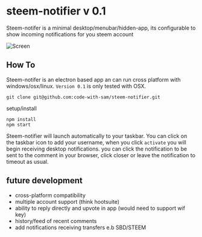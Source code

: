 # steem-notifier v 0.1

Steem-notifer is a minimal desktop/menubar/hidden-app, its configurable to show incoming notifications for you steem account

![Screen](https://i.imgsafe.org/e3/e38415228a.png)

## How To
Steem-notifer is an electron based app an can run cross platform with windows/osx/linux. ```Version 0.1``` is only tested with OSX.

```
git clone git@github.com:code-with-sam/steem-notifier.git
```

setup/install
```
npm install
npm start
```

Steem-notifier will launch automatically to your taskbar. You can click on the taskbar icon to add your username, when you click ```activate``` you will begin receiving desktop notifications. you can click the notification to be sent to the comment in your browser, click closer or leave the notification to timeout as usual.  


## future development
- cross-platform compatibility
- multiple account support (think hootsuite)
- ability to reply directly and upvote in app (would need to support wif key)
- history/feed of recent comments
- add notifications receiving transfers e.b SBD/STEEM
